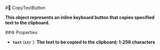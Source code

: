 #🔮 CopyTextButton

**This object represents an inline keyboard button that copies specified text to the clipboard.**

##⚙️ Properties

- **`text`** (**`str`** ): **The text to be copied to the clipboard; 1-256 characters**
